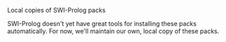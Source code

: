 Local copies of SWI-Prolog packs

SWI-Prolog doesn't yet have great tools for installing these
packs automatically.  For now, we'll maintain our own, local
copy of these packs.
